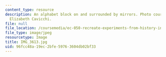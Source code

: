```yaml
---
content_type: resource
description: An alphabet block on and surrounded by mirrors. Photo courtesy of Dr.
  Elizabeth Cavicchi.
file: null
file_location: /coursemedia/ec-050-recreate-experiments-from-history-inform-the-future-from-the-past-galileo-january-iap-2010/96fcc48a19ec2bfe59763604db02bf33_IMG_3613.jpg
file_type: image/jpeg
resourcetype: Image
title: IMG_3613.jpg
uid: 96fcc48a-19ec-2bfe-5976-3604db02bf33
---
```

